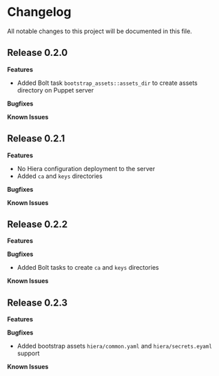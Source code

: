 # Changelog

All notable changes to this project will be documented in this file.

## Release 0.2.0

**Features**

* Added Bolt task `bootstrap_assets::assets_dir` to create assets directory
on Puppet server

**Bugfixes**

**Known Issues**

## Release 0.2.1

**Features**

* No Hiera configuration deployment to the server
* Added `ca` and `keys` directories

**Bugfixes**

**Known Issues**

## Release 0.2.2

**Features**

**Bugfixes**

* Added Bolt tasks to create `ca` and `keys` directories

**Known Issues**

## Release 0.2.3

**Features**

**Bugfixes**

* Added bootstrap assets `hiera/common.yaml` and `hiera/secrets.eyaml`
support

**Known Issues**